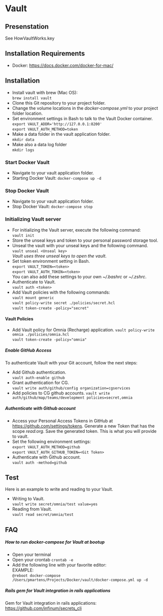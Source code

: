 # Vault

## Presenstation
See HowVaultWorks.key

## Installation Requirements
- Docker: https://docs.docker.com/docker-for-mac/

## Installation
- Install vault with brew (Mac OS):<br>
`brew install vault`
- Clone this Git repository to your project folder.
- Change the volume locations in the _docker-compose.yml_ to your project folder location.
- Set environment settings in Bash to talk to the Vault Docker container.<br>
`export VAULT_ADDR='http://127.0.0.1:8200'`<br>
`export VAULT_AUTH_METHOD=token`<br>
- Make a data folder in the vault application folder.<br>
`mkdir data`
- Make also a data log folder<br>
`mkdir logs`

### Start Docker Vault
- Navigate to your vault application folder.
- Starting Docker Vault:
`docker-compose up -d`

### Stop Docker Vault
- Navigate to your vault application folder.
- Stop Docker Vault:
`docker-compose stop`

### Initializing Vault server
- For initializing the Vault server, execute the following command:<br>
`vault init`
- Store the unseal keys and token to your personal password storage tool.
- Unseal the vault with your unseal keys and the following command.<br>
`vault unseal <Unseal key>`<br>
 _Vault uses three unseal keys to open the vault._
- Set token environment setting in Bash.<br> 
`export VAULT_TOKEN=<token>`<br>
`export VAULT_AUTH_TOKEN=<token>`<br>
You can also add these settings to your own _~/.bashrc_ or _~/.zshrc_.
- Authenticate to Vault.<br>
`vault auth <token>`
- Add Vault policies with the following commands:<br>
`vault mount generic`<br>
`vault policy-write secret ./policies/secret.hcl`<br>
`vault token-create -policy="secret"`<br>

#### Vault Policies
- Add Vault policy for Omnia (Recharge) application.
`vault policy-write omnia ./policies/omnia.hcl`<br>
`vault token-create -policy="omnia"`<br>

##### Enable GitHub Access
To authenticate Vault with your Git account, follow the next steps:
- Add Github authentication.<br>
`vault auth-enable github`
- Grant authentication for CG.<br>
`vault write auth/github/config organization=cgservices`
- Add policies to CG github accounts.
`vault write auth/github/map/teams/development policies=secret,omnia`

##### Authenticate with Github account
- Access your Personal Access Tokens in GitHub at https://github.com/settings/tokens. Generate a new Token that has the scope _read:org_. Save the generated token. This is what you will provide to vault.
- Set the following environment settings:<br>
`export VAULT_AUTH_METHOD=github`<br>
`export VAULT_AUTH_GITHUB_TOKEN=<Git Token>`
- Authenticate with Github account.<br>
`vault auth -method=github`

## Test
Here is an example to write and reading to your Vault.
- Writing to Vault.<br>
`vault write secret/omnia/test value=yes`
- Reading from Vault.<br>
`vault read secret/omnia/test`

## FAQ

##### How to run docker-compose for Vault at bootup
- Open your terminal
- Open your crontab
`crontab -e`
- Add the following line with your favorite editor:<br>
EXAMPLE:<br>
`@reboot docker-compose /Users/pmartens/Projects/Docker/vault/docker-compose.yml up -d`

##### Rails gem for Vault integration in rails applications
 Gem for Vault integration in rails applications:
 https://github.com/infinum/secrets_cli

